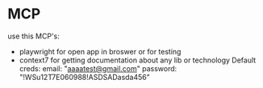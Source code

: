 # MCP
use this MCP's:
- playwright for open app in broswer or for testing
- context7 for getting documentation about any lib or technology
Default creds:
email: "aaaatest@gmail.com"
password: "!WSu12T7E060988!ASDSADasda456"